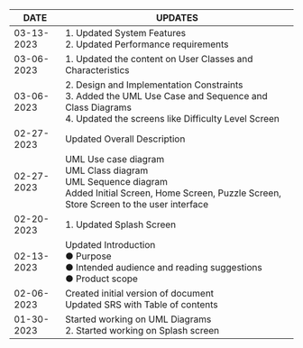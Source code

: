 | DATE  | UPDATES |
| ------------- | ------------- |
| 03-13-2023 | 1.	Updated System Features <br> 2.	Updated Performance requirements | 
| 03-06-2023 | 1.	Updated the content on User Classes and Characteristics <br>
| 03-06-2023 | 2.	Design and Implementation Constraints <br> 3.	Added the UML Use Case and Sequence and Class Diagrams <br> 4.	Updated the screens like Difficulty Level Screen |
| 02-27-2023 | Updated Overall Description | <br> Added Appendix B: Analysis models <br>
| 02-27-2023 | UML Use case diagram <br> UML Class diagram <br> UML Sequence diagram <br> Added Initial Screen, Home Screen, Puzzle Screen, Store Screen to the user interface
| 02-20-2023 | 	1.	Updated Splash Screen |
| 02-13-2023 | Updated Introduction <br> ●	Purpose <br> ●	Intended audience and reading suggestions <br> ●	Product scope <br>
| 02-06-2023 | Created initial version of document <br> Updated SRS with Table of contents
| 01-30-2023 |	Started working on UML Diagrams <br> 2.	Started working on Splash screen
